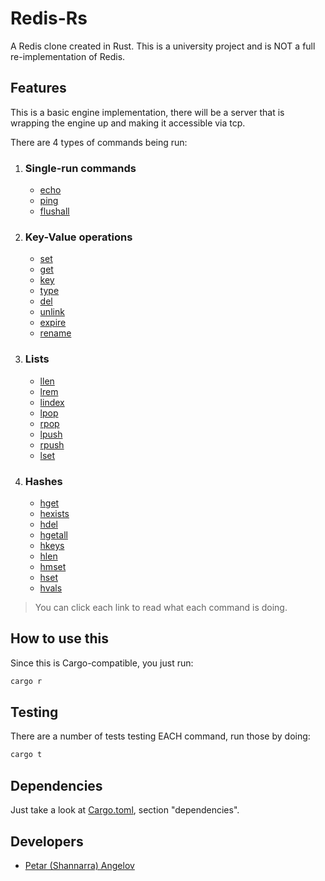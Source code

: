 # Redis-Rs

A Redis clone created in Rust.
This is a university project and is NOT a full re-implementation of Redis.

## Features
This is a basic engine implementation, there will be a server that is wrapping the engine up and making it accessible via tcp.

There are 4 types of commands being run:

1. ### Single-run commands
    - [echo](https://redis.io/commands/echo/)
    - [ping](https://redis.io/commands/ping/)
    - [flushall](https://redis.io/commands/flushall/)

2. ### Key-Value operations
    - [set](https://redis.io/commands/set/)
    - [get](https://redis.io/commands/get/)
    - [key](https://redis.io/commands/key/)
    - [type](https://redis.io/commands/type/)
    - [del](https://redis.io/commands/del/)
    - [unlink](https://redis.io/commands/unlink/)
    - [expire](https://redis.io/commands/expire/)
    - [rename](https://redis.io/commands/rename/)

3. ### Lists
    - [llen](https://redis.io/commands/llen/)
    - [lrem](https://redis.io/commands/lrem/)
    - [lindex](https://redis.io/commands/lindex/)
    - [lpop](https://redis.io/commands/lpop/)
    - [rpop](https://redis.io/commands/rpop/)
    - [lpush](https://redis.io/commands/lpush/)
    - [rpush](https://redis.io/commands/rpush/)
    - [lset](https://redis.io/commands/lset/)

4. ### Hashes
    - [hget](https://redis.io/commands/hget/)
    - [hexists](https://redis.io/commands/hexists/)
    - [hdel](https://redis.io/commands/hdel/)
    - [hgetall](https://redis.io/commands/hgetall/)
    - [hkeys](https://redis.io/commands/hkeys/)
    - [hlen](https://redis.io/commands/hlen/)
    - [hmset](https://redis.io/commands/hmset/)
    - [hset](https://redis.io/commands/hset/)
    - [hvals](https://redis.io/commands/hvals/)

> You can click each link to read what each command is doing.

## How to use this
Since this is Cargo-compatible, you just run:
```sh
cargo r
```

## Testing
There are a number of tests testing EACH command, run those by doing:
```sh
cargo t
```

## Dependencies
Just take a look at [Cargo.toml](./Cargo.toml), section "dependencies".

## Developers
- [Petar (Shannarra) Angelov](https://www.github.com/Shannarra)

